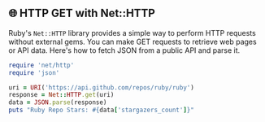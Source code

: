 ## 🌐 HTTP GET with Net::HTTP

Ruby's `Net::HTTP` library provides a simple way to perform HTTP requests without external gems. You can make GET requests to retrieve web pages or API data. Here's how to fetch JSON from a public API and parse it.

```ruby
require 'net/http'
require 'json'

uri = URI('https://api.github.com/repos/ruby/ruby')
response = Net::HTTP.get(uri)
data = JSON.parse(response)
puts "Ruby Repo Stars: #{data['stargazers_count']}"
```